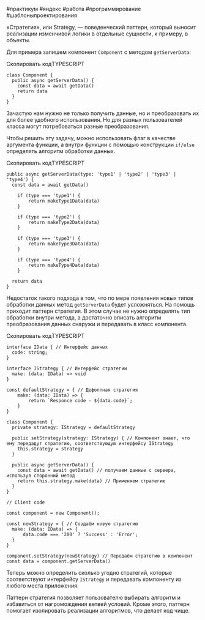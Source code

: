 #практикум #яндекс #работа #программирование  #шаблоныпроектирования


«Стратегия», или Strategy, — поведенческий паттерн, который выносит реализации изменчивой логики в отдельные сущности, к примеру, в объекты.

Для примера запишем компонент `Component` с методом `getServerData`:

Скопировать кодTYPESCRIPT

```
class Component {
  public async getServerData() {
    const data = await getData()
    return data
  }
} 
```

Зачастую нам нужно не только получить данные, но и преобразовать их для более удобного использования. Но для разных пользователей класса могут потребоваться разные преобразования.

Чтобы решить эту задачу, можно использовать флаг в качестве аргумента функции, а внутри функции с помощью конструкции `if/else` определять алгоритм обработки данных.

Скопировать кодTYPESCRIPT

```
public async getServerData(type: 'type1' | 'type2' | 'type3' | 'type4') {
  const data = await getData()

    if (type === 'type1') {
        return makeType1Data(data)
    }

    if (type === 'type2') {
        return makeType2Data(data)
    }

    if (type === 'type3') {
        return makeType3Data(data)
    }

    if (type === 'type4') {
        return makeType4Data(data)
    }

  return data
} 
```

Недостаток такого подхода в том, что по мере появления новых типов обработки данных метод `getServerData` будет усложняться. На помощь приходит паттерн стратегия. В этом случае не нужно определять тип обработки внутри метода, а достаточно описать алгоритм преобразования данных снаружи и передавать в класс компонента.

Скопировать кодTYPESCRIPT

```
interface IData { // Интерфейс данных
  code: string;
}

interface IStrategy { // Интерфейс стратегии
  make: (data: IData) => void
}

const defaultStrategy = { // Дефолтная стратегия
    make: (data: IData) => {
        return `Responce code - ${data.code}`;
    }
}

class Component {
  private strategy: IStrategy = defaultStrategy

  public setStrategy(strategy: IStrategy) { // Компонент знает, что ему передадут стратегию, соответствующую интерфейсу IStrategy
    this.strategy = strategy
  }

  public async getServerData() {
    const data = await getData() // получаем данные с сервера, используя сторонний метод
    return this.strategy.make(data) // Применяем стратегию
  }
}

// Client code

const component = new Component();

const newStrategy = { // Создаём новую стратегию
  make: (data: IData) => {
      data.code === '200' ? 'Success' : 'Error';
  }
}

component.setStrategy(newStrategy) // Передаём стратегию в компонент
const data = component.getServerData() 
```

Теперь можно определить сколько угодно стратегий, которые соответствуют интерфейсу `IStrategy` и передавать компоненту из любого места приложения.

Паттерн стратегия позволяет пользователю выбирать алгоритм и избавиться от нагромождения ветвей условий. Кроме этого, паттерн помогает изолировать реализации алгоритмов, что делает код чище.